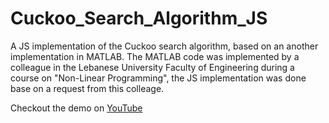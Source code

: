# Cuckoo_Search_Algorithm_JS
A JS implementation of the Cuckoo search algorithm, based on an another implementation in MATLAB.
The MATLAB code was implemented by a colleague in the Lebanese University Faculty of Engineering during a course on "Non-Linear Programming", the JS implementation was done base on a request from this colleage.

Checkout the demo on [YouTube](https://youtu.be/GgneR2OMzPw)
